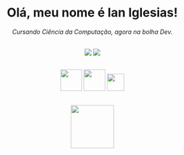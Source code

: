 <div align="center">
  <h1> Olá, meu nome é Ian Iglesias! </h1>
  <em>Cursando Ciência da Computação, agora na bolha Dev.</em><br><br>
  
  <a href="https://www.linkedin.com/in/ian-iglesias/" target="_blank"><img src="https://img.shields.io/badge/-LinkedIn-%230077B5?style=for-the-badge&logo=linkedin&logoColor=white" target="_blank"></a>
  <a href = "mailto:iansants1998@gmail.com"><img src="https://img.shields.io/badge/-Gmail-%23333?style=for-the-badge&logo=gmail&logoColor=white" target="_blank"></a>
  
  
 ##

<div align="center">
  <img height="50vh" src="https://cdn.jsdelivr.net/gh/devicons/devicon/icons/html5/html5-plain-wordmark.svg" />
  <img height="50vh" src="https://cdn.jsdelivr.net/gh/devicons/devicon/icons/css3/css3-plain-wordmark.svg" />
  <img height="40vh" src="https://cdn.jsdelivr.net/gh/devicons/devicon/icons/javascript/javascript-plain.svg" />
</div>

##
  
<div align="center">
  <img height="100vh" src="https://github.com/ian-iglesias/ian-iglesias/blob/7ad67a491ecf70162c96820f2428498960e5283a/assets/potencia-tech-angular-ifood.png" />
</div>
